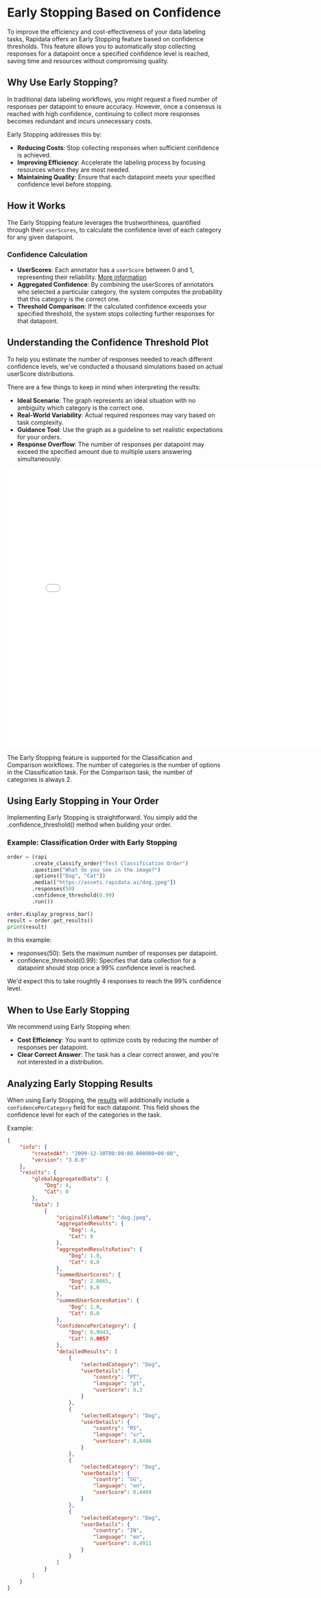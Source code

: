 # Early Stopping Based on Confidence

To improve the efficiency and cost-effectiveness of your data labeling tasks, Rapidata offers an Early Stopping feature based on confidence thresholds. This feature allows you to automatically stop collecting responses for a datapoint once a specified confidence level is reached, saving time and resources without compromising quality.


## Why Use Early Stopping?

In traditional data labeling workflows, you might request a fixed number of responses per datapoint to ensure accuracy. However, once a consensus is reached with high confidence, continuing to collect more responses becomes redundant and incurs unnecessary costs.

Early Stopping addresses this by:

- **Reducing Costs**: Stop collecting responses when sufficient confidence is achieved.
- **Improving Efficiency**: Accelerate the labeling process by focusing resources where they are most needed.
- **Maintaining Quality**: Ensure that each datapoint meets your specified confidence level before stopping.

## How it Works

The Early Stopping feature leverages the trustworthiness, quantified through their `userScores`, to calculate the confidence level of each category for any given datapoint.

### Confidence Calculation
- **UserScores**: Each annotator has a `userScore` between 0 and 1, representing their reliability. [More information](/rapidata-python-sdk/understanding_the_results/#understanding-the-user-scores)
- **Aggregated Confidence**: By combining the userScores of annotators who selected a particular category, the system computes the probability that this category is the correct one.
- **Threshold Comparison**: If the calculated confidence exceeds your specified threshold, the system stops collecting further responses for that datapoint.

## Understanding the Confidence Threshold Plot

To help you estimate the number of responses needed to reach different confidence levels, we've conducted a thousand simulations based on actual userScore distributions.

There are a few things to keep in mind when interpreting the results:

- **Ideal Scenario**: The graph represents an ideal situation with no ambiguity which category is the correct one.
- **Real-World Variability**: Actual required responses may vary based on task complexity.
- **Guidance Tool**: Use the graph as a guideline to set realistic expectations for your orders.
- **Response Overflow**: The number of responses per datapoint may exceed the specified amount due to multiple users answering simultaneously.


<div style="width: 780px; height: 650px; overflow: hidden;">
    <iframe src="/rapidata-python-sdk/plots/confidence_threshold_plot_with_slider_darkmode.html"
            width="100%" 
            height="100%" 
            frameborder="0" 
            scrolling="no"
            style="overflow: hidden;">
    </iframe>
</div>

The Early Stopping feature is supported for the Classification and Comparison workflows. The number of categories is the number of options in the Classification task. For the Comparison task, the number of categories is always 2.

## Using Early Stopping in Your Order

Implementing Early Stopping is straightforward. You simply add the .confidence_threshold() method when building your order.

### Example: Classification Order with Early Stopping

```python
order = (rapi
        .create_classify_order("Test Classification Order")
        .question("What do you see in the image?")
        .options(["Dog", "Cat"])
        .media(["https://assets.rapidata.ai/dog.jpeg"])
        .responses(50)
        .confidence_threshold(0.99)
        .run())

order.display_progress_bar()
result = order.get_results()
print(result)
```

In this example:

- responses(50): Sets the maximum number of responses per datapoint.
- confidence_threshold(0.99): Specifies that data collection for a datapoint should stop once a 99% confidence level is reached.

We'd expect this to take roughtly 4 responses to reach the 99% confidence level.

## When to Use Early Stopping

We recommend using Early Stopping when:

- **Cost Efficiency**: You want to optimize costs by reducing the number of responses per datapoint.
- **Clear Correct Answer**: The task has a clear correct answer, and you're not interested in a distribution.

## Analyzing Early Stopping Results

When using Early Stopping, the [results](/rapidata-python-sdk/understanding_the_results/) will additionally include a `confidencePerCategory` field for each datapoint. This field shows the confidence level for each of the categories in the task.

Example:
```json
{
    "info": {
        "createdAt": "2099-12-30T00:00:00.000000+00:00",
        "version": "3.0.0"
    },
    "results": {
        "globalAggregatedData": {
            "Dog": 4,
            "Cat": 0
        },
        "data": [
            {
                "originalFileName": "dog.jpeg",
                "aggregatedResults": {
                    "Dog": 4,
                    "Cat": 0
                },
                "aggregatedResultsRatios": {
                    "Dog": 1.0,
                    "Cat": 0.0
                },
                "summedUserScores": {
                    "Dog": 2.0865,
                    "Cat": 0.0
                },
                "summedUserScoresRatios": {
                    "Dog": 1.0,
                    "Cat": 0.0
                },
                "confidencePerCategory": {
                    "Dog": 0.9943,
                    "Cat": 0.0057
                },
                "detailedResults": [
                    {
                        "selectedCategory": "Dog",
                        "userDetails": {
                            "country": "PT",
                            "language": "pt",
                            "userScore": 0.3
                        }
                    },
                    {
                        "selectedCategory": "Dog",
                        "userDetails": {
                            "country": "RS",
                            "language": "sr",
                            "userScore": 0.8486
                        }
                    },
                    {
                        "selectedCategory": "Dog",
                        "userDetails": {
                            "country": "SG",
                            "language": "en",
                            "userScore": 0.4469
                        }
                    },
                    {
                        "selectedCategory": "Dog",
                        "userDetails": {
                            "country": "IN",
                            "language": "en",
                            "userScore": 0.4911
                        }
                    }
                ]
            }
        ]
    }
}
```
